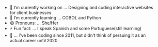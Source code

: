 

<!--
**Kaileeblueberry/Kaileeblueberry** is a ✨ _special_ ✨ repository because its `README.md` (this file) appears on your GitHub profile. -->
  

- 🔭 I’m currently working on ... Designing and coding interactive websites for client businesses
- 🌱 I’m currently learning ... COBOL and Python
- 😄 Pronouns: ... She/Her
- ⚡ Fun fact: ... I speak Spanish and some Portuguese(still learning)
- :calendar: ... I've been coding since 2011, but didn't think of persuing it as an actual career until 2020


